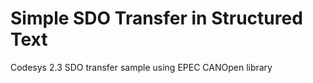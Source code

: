 # Simple SDO Transfer in Structured Text
Codesys 2.3 SDO transfer sample using EPEC CANOpen library


